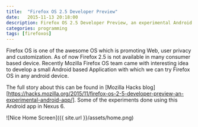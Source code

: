 ```yaml
---
title:  "Firefox OS 2.5 Developer Preview"
date:   2015-11-13 20:18:00
description: Firefox OS 2.5 Developer Preview, an experimental Android app
categories: programming
tags: [firefoxos]
---
```


Firefox OS is one of the awesome OS which is promoting Web, user privacy and customization. As of now Firefox 2.5 is not available in many consumer based device. Recently Mozilla Firefox OS team came with interesting idea to develop a small Android based Application with which we can try Firefox OS in any android device.

The full story about this can be found in [Mozilla Hacks blog][https://hacks.mozilla.org/2015/11/firefox-os-2-5-developer-preview-an-experimental-android-app/]. Some of the experiments done using this Android app in Nexus 6.

![Nice Home Screen]({{ site.url }}/assets/home.png)
